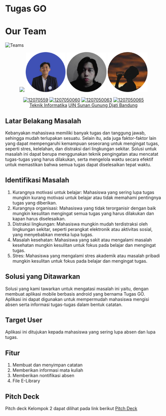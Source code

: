 # Tugas GO

# Our Team
![Teams](https://img.shields.io/badge/Our%20Team-Team%202-blue)
<div align='center'>

<img src="img/4.png" width="128"/>
<img src="img/3.png" width="128"/>
<img src="img/1.png" width="128"/>
<img src="img/2.png" width="128"/>

<br>

[![12070559](https://img.shields.io/badge/059-M.%20Syarifuddin-blue)](https://github.com/syarif2002) 
  [![1207050060](https://img.shields.io/badge/060-Mahran%20Rangga%20Basyus-blue)](https://github.com/Mahran24-arch) [![1207050063](https://img.shields.io/badge/063-Moch.%20Arsyil%20Albany-blue)](https://github.com/mocharsyil) [![1207050065](https://img.shields.io/badge/065-Muhammad%20Afian%20Anwar-blue)](https://github.com/AfianAnwar)
  <br> [Teknik Informatika](http://if.uinsgd.ac.id/) [UIN Sunan Gunung Djati Bandung](https://uinsgd.ac.id/) 

</div>

## Latar Belakang Masalah
Kebanyakan mahasiswa memiliki banyak tugas dan tanggung jawab, sehingga mudah terlupakan sesuatu. Selain itu, ada juga faktor-faktor lain yang dapat mempengaruhi kemampuan seseorang untuk mengingat tugas, seperti stres, kelelahan, dan distraksi dari lingkungan sekitar. Solusi untuk masalah ini dapat berupa menggunakan teknik pengingatan atau mencatat tugas-tugas yang harus dilakukan, serta mengelola waktu secara efektif untuk memastikan bahwa semua tugas dapat diselesaikan tepat waktu.

## Identifikasi Masalah
1.  Kurangnya motivasi untuk belajar: Mahasiswa yang sering lupa tugas mungkin kurang motivasi untuk belajar atau tidak memahami pentingnya tugas yang diberikan.
2.  Kurangnya organisasi: Mahasiswa yang tidak terorganisir dengan baik mungkin kesulitan mengingat semua tugas yang harus dilakukan dan kapan harus diselesaikan.
3.  Distraksi lingkungan: Mahasiswa mungkin mudah terdistraksi oleh lingkungan sekitar, seperti perangkat elektronik atau aktivitas sosial, yang menyebabkan mereka lupa tugas.
4.  Masalah kesehatan: Mahasiswa yang sakit atau mengalami masalah kesehatan mungkin kesulitan untuk fokus pada belajar dan mengingat tugas.
5.  Stres: Mahasiswa yang mengalami stres akademik atau masalah pribadi mungkin kesulitan untuk fokus pada belajar dan mengingat tugas.

## Solusi yang Ditawarkan 
Solusi yang kami tawarkan untuk mengatasi masalah ini yaitu, dengan membuat aplikasi mobile berbasis android yang bernama Tugas GO. Aplikasi ini dapat digunakan untuk mempermudah mahasiswa mengisi absen serta informasi tugas-tugas dalam bentuk catatan.

## Target User
Aplikasi ini ditujukan kepada mahasiswa yang sering lupa absen dan lupa tugas.

## Fitur
1.  Membuat dan menyimpan catatan
2.  Memberikan informasi mata kuliah
3.  Memberikan nontifikasi absen
4.  File E-Library

## Pitch Deck
Pitch deck Kelompok 2 dapat dilihat pada link berikut [Pitch Deck](https://pitch.com/public/6cb4f7d9-7a2c-4c19-837f-08dc6fe1385c)
